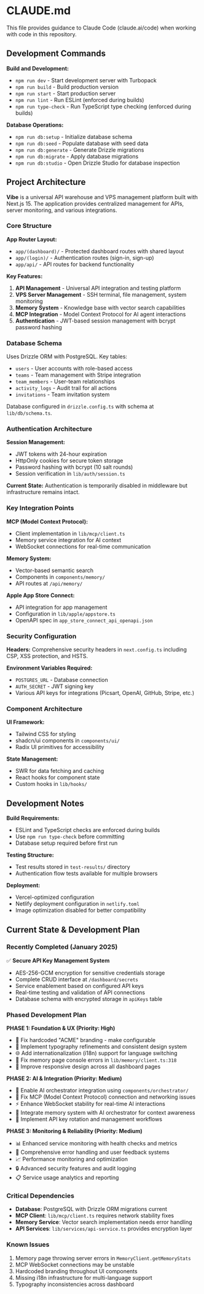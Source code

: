 # CLAUDE.md

This file provides guidance to Claude Code (claude.ai/code) when working with code in this repository.

## Development Commands

**Build and Development:**
- `npm run dev` - Start development server with Turbopack
- `npm run build` - Build production version
- `npm run start` - Start production server
- `npm run lint` - Run ESLint (enforced during builds)
- `npm run type-check` - Run TypeScript type checking (enforced during builds)

**Database Operations:**
- `npm run db:setup` - Initialize database schema
- `npm run db:seed` - Populate database with seed data
- `npm run db:generate` - Generate Drizzle migrations
- `npm run db:migrate` - Apply database migrations
- `npm run db:studio` - Open Drizzle Studio for database inspection

## Project Architecture

**Vibe** is a universal API warehouse and VPS management platform built with Next.js 15. The application provides centralized management for APIs, server monitoring, and various integrations.

### Core Structure

**App Router Layout:**
- `app/(dashboard)/` - Protected dashboard routes with shared layout
- `app/(login)/` - Authentication routes (sign-in, sign-up)
- `app/api/` - API routes for backend functionality

**Key Features:**
1. **API Management** - Universal API integration and testing platform
2. **VPS Server Management** - SSH terminal, file management, system monitoring
3. **Memory System** - Knowledge base with vector search capabilities
4. **MCP Integration** - Model Context Protocol for AI agent interactions
5. **Authentication** - JWT-based session management with bcrypt password hashing

### Database Schema

Uses Drizzle ORM with PostgreSQL. Key tables:
- `users` - User accounts with role-based access
- `teams` - Team management with Stripe integration
- `team_members` - User-team relationships
- `activity_logs` - Audit trail for all actions
- `invitations` - Team invitation system

Database configured in `drizzle.config.ts` with schema at `lib/db/schema.ts`.

### Authentication Architecture

**Session Management:**
- JWT tokens with 24-hour expiration
- HttpOnly cookies for secure token storage
- Password hashing with bcrypt (10 salt rounds)
- Session verification in `lib/auth/session.ts`

**Current State:** Authentication is temporarily disabled in middleware but infrastructure remains intact.

### Key Integration Points

**MCP (Model Context Protocol):**
- Client implementation in `lib/mcp/client.ts`
- Memory service integration for AI context
- WebSocket connections for real-time communication

**Memory System:**
- Vector-based semantic search
- Components in `components/memory/`
- API routes at `/api/memory/`

**Apple App Store Connect:**
- API integration for app management
- Configuration in `lib/apple/appstore.ts`
- OpenAPI spec in `app_store_connect_api_openapi.json`

### Security Configuration

**Headers:** Comprehensive security headers in `next.config.ts` including CSP, XSS protection, and HSTS.

**Environment Variables Required:**
- `POSTGRES_URL` - Database connection
- `AUTH_SECRET` - JWT signing key
- Various API keys for integrations (Picsart, OpenAI, GitHub, Stripe, etc.)

### Component Architecture

**UI Framework:**
- Tailwind CSS for styling
- shadcn/ui components in `components/ui/`
- Radix UI primitives for accessibility

**State Management:**
- SWR for data fetching and caching
- React hooks for component state
- Custom hooks in `lib/hooks/`

## Development Notes

**Build Requirements:**
- ESLint and TypeScript checks are enforced during builds
- Use `npm run type-check` before committing
- Database setup required before first run

**Testing Structure:**
- Test results stored in `test-results/` directory
- Authentication flow tests available for multiple browsers

**Deployment:**
- Vercel-optimized configuration
- Netlify deployment configuration in `netlify.toml`
- Image optimization disabled for better compatibility

## Current State & Development Plan

### Recently Completed (January 2025)
✅ **Secure API Key Management System**
- AES-256-GCM encryption for sensitive credentials storage
- Complete CRUD interface at `/dashboard/secrets`
- Service enablement based on configured API keys
- Real-time testing and validation of API connections
- Database schema with encrypted storage in `apiKeys` table

### Phased Development Plan

**PHASE 1: Foundation & UX (Priority: High)**
- 🔧 Fix hardcoded "ACME" branding - make configurable
- 🎨 Implement typography refinements and consistent design system
- 🌐 Add internationalization (i18n) support for language switching
- 🐛 Fix memory page console errors in `lib/memory/client.ts:318`
- 📱 Improve responsive design across all dashboard pages

**PHASE 2: AI & Integration (Priority: Medium)**
- 🤖 Enable AI orchestrator integration using `components/orchestrator/`
- 🔗 Fix MCP (Model Context Protocol) connection and networking issues
- ⚡ Enhance WebSocket stability for real-time AI interactions
- 🧠 Integrate memory system with AI orchestrator for context awareness
- 🔄 Implement API key rotation and management workflows

**PHASE 3: Monitoring & Reliability (Priority: Medium)**
- 📊 Enhanced service monitoring with health checks and metrics
- 🚨 Comprehensive error handling and user feedback systems
- 📈 Performance monitoring and optimization
- 🔒 Advanced security features and audit logging
- 📋 Service usage analytics and reporting

### Critical Dependencies
- **Database**: PostgreSQL with Drizzle ORM migrations current
- **MCP Client**: `lib/mcp/client.ts` requires network stability fixes
- **Memory Service**: Vector search implementation needs error handling
- **API Services**: `lib/services/api-service.ts` provides encryption layer

### Known Issues
1. Memory page throwing server errors in `MemoryClient.getMemoryStats`
2. MCP WebSocket connections may be unstable
3. Hardcoded branding throughout UI components
4. Missing i18n infrastructure for multi-language support
5. Typography inconsistencies across dashboard